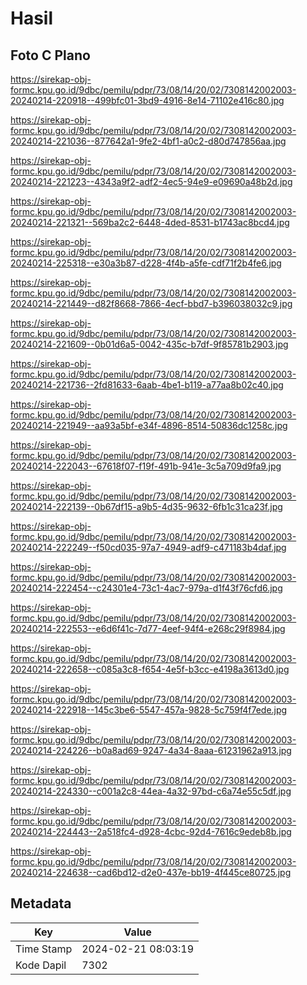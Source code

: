 # Hasil

## Foto C Plano

https://sirekap-obj-formc.kpu.go.id/9dbc/pemilu/pdpr/73/08/14/20/02/7308142002003-20240214-220918--499bfc01-3bd9-4916-8e14-71102e416c80.jpg

https://sirekap-obj-formc.kpu.go.id/9dbc/pemilu/pdpr/73/08/14/20/02/7308142002003-20240214-221036--877642a1-9fe2-4bf1-a0c2-d80d747856aa.jpg

https://sirekap-obj-formc.kpu.go.id/9dbc/pemilu/pdpr/73/08/14/20/02/7308142002003-20240214-221223--4343a9f2-adf2-4ec5-94e9-e09690a48b2d.jpg

https://sirekap-obj-formc.kpu.go.id/9dbc/pemilu/pdpr/73/08/14/20/02/7308142002003-20240214-221321--569ba2c2-6448-4ded-8531-b1743ac8bcd4.jpg

https://sirekap-obj-formc.kpu.go.id/9dbc/pemilu/pdpr/73/08/14/20/02/7308142002003-20240214-225318--e30a3b87-d228-4f4b-a5fe-cdf71f2b4fe6.jpg

https://sirekap-obj-formc.kpu.go.id/9dbc/pemilu/pdpr/73/08/14/20/02/7308142002003-20240214-221449--d82f8668-7866-4ecf-bbd7-b396038032c9.jpg

https://sirekap-obj-formc.kpu.go.id/9dbc/pemilu/pdpr/73/08/14/20/02/7308142002003-20240214-221609--0b01d6a5-0042-435c-b7df-9f85781b2903.jpg

https://sirekap-obj-formc.kpu.go.id/9dbc/pemilu/pdpr/73/08/14/20/02/7308142002003-20240214-221736--2fd81633-6aab-4be1-b119-a77aa8b02c40.jpg

https://sirekap-obj-formc.kpu.go.id/9dbc/pemilu/pdpr/73/08/14/20/02/7308142002003-20240214-221949--aa93a5bf-e34f-4896-8514-50836dc1258c.jpg

https://sirekap-obj-formc.kpu.go.id/9dbc/pemilu/pdpr/73/08/14/20/02/7308142002003-20240214-222043--67618f07-f19f-491b-941e-3c5a709d9fa9.jpg

https://sirekap-obj-formc.kpu.go.id/9dbc/pemilu/pdpr/73/08/14/20/02/7308142002003-20240214-222139--0b67df15-a9b5-4d35-9632-6fb1c31ca23f.jpg

https://sirekap-obj-formc.kpu.go.id/9dbc/pemilu/pdpr/73/08/14/20/02/7308142002003-20240214-222249--f50cd035-97a7-4949-adf9-c471183b4daf.jpg

https://sirekap-obj-formc.kpu.go.id/9dbc/pemilu/pdpr/73/08/14/20/02/7308142002003-20240214-222454--c24301e4-73c1-4ac7-979a-d1f43f76cfd6.jpg

https://sirekap-obj-formc.kpu.go.id/9dbc/pemilu/pdpr/73/08/14/20/02/7308142002003-20240214-222553--e6d6f41c-7d77-4eef-94f4-e268c29f8984.jpg

https://sirekap-obj-formc.kpu.go.id/9dbc/pemilu/pdpr/73/08/14/20/02/7308142002003-20240214-222658--c085a3c8-f654-4e5f-b3cc-e4198a3613d0.jpg

https://sirekap-obj-formc.kpu.go.id/9dbc/pemilu/pdpr/73/08/14/20/02/7308142002003-20240214-222918--145c3be6-5547-457a-9828-5c759f4f7ede.jpg

https://sirekap-obj-formc.kpu.go.id/9dbc/pemilu/pdpr/73/08/14/20/02/7308142002003-20240214-224226--b0a8ad69-9247-4a34-8aaa-61231962a913.jpg

https://sirekap-obj-formc.kpu.go.id/9dbc/pemilu/pdpr/73/08/14/20/02/7308142002003-20240214-224330--c001a2c8-44ea-4a32-97bd-c6a74e55c5df.jpg

https://sirekap-obj-formc.kpu.go.id/9dbc/pemilu/pdpr/73/08/14/20/02/7308142002003-20240214-224443--2a518fc4-d928-4cbc-92d4-7616c9edeb8b.jpg

https://sirekap-obj-formc.kpu.go.id/9dbc/pemilu/pdpr/73/08/14/20/02/7308142002003-20240214-224638--cad6bd12-d2e0-437e-bb19-4f445ce80725.jpg


## Metadata

| Key        | Value               |
| ---------- | ------------------- |
| Time Stamp | 2024-02-21 08:03:19 |
| Kode Dapil | 7302                |



